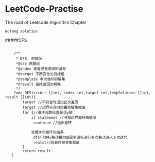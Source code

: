 # LeetCode-Practise
The road of Leetcode Algorithm Chapter

```
Golang solution
```
#####DFS
<pre><code>
	/**
	 * DFS  的模版
	 *@src 原数组
	 *@index 递增或是递减的游标
	 *@target 不断变化的目标值
	 *@template 本次循环的解集
	 *@result 最终返回的解集
	 */
	func DFS(srcArr []int, index int,target int,tempSolution []int, result []int){
		target //不符合时退出此次遍历
		target //边界符合时给最终解集赋值
		for {//循环元数组或是该y轴
			if statement //寻找边界和特殊情况
			 continue //退出循环
			
			处理本次循环的结果
			 dfs()游标移动横向或是多游标进行多次移动进入下次迭代
			 reulst//给最终结果集赋值
		}
		return result
   }

</code></pre>
